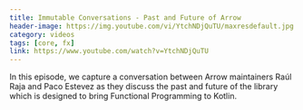 ```yaml
---
title: Immutable Conversations - Past and Future of Arrow
header-image: https://img.youtube.com/vi/YtchNDjQuTU/maxresdefault.jpg
category: videos
tags: [core, fx]
link: https://www.youtube.com/watch?v=YtchNDjQuTU
---
```

In this episode, we capture a conversation between Arrow maintainers Raúl Raja and Paco Estevez as they discuss the past and future of the library which is designed to bring Functional Programming to Kotlin.
